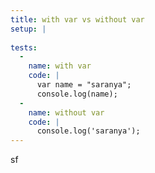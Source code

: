 ```yaml
---
title: with var vs without var
setup: |
  
tests:
  -
    name: with var
    code: |
      var name = "saranya";
      console.log(name);
  -
    name: without var
    code: |
      console.log('saranya');
---
```

sf
